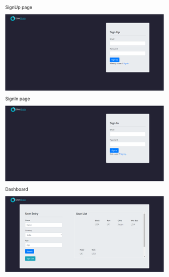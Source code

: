 SignUp page
<p align="center">
  <img src="https://github.com/4bhishekKasam/Firebase-Authentication/blob/master/fb1.PNG"  width="800"/>
 </p>
SignIn page
<p align="center">
  <img src="https://github.com/4bhishekKasam/Firebase-Authentication/blob/master/fb2.PNG"  width="800"/>
 </p>
Dashboard
<p align="center">
  <img src="https://github.com/4bhishekKasam/Firebase-Authentication/blob/master/fb3.PNG"  width="800"/>
 </p>


